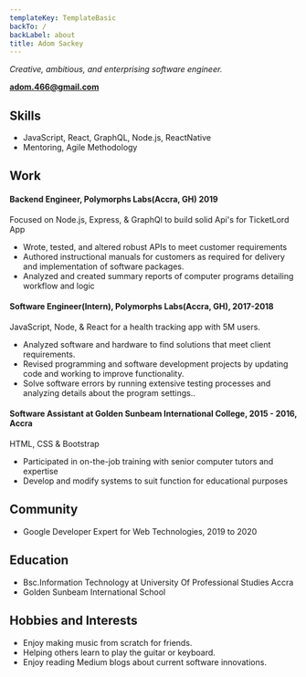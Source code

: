 ```yaml
---
templateKey: TemplateBasic
backTo: /
backLabel: about
title: Adom Sackey
---
```


_Creative, ambitious, and enterprising software engineer._

**adom.466@gmail.com**

## Skills

- JavaScript, React, GraphQL, Node.js, ReactNative
- Mentoring, Agile Methodology

## Work

#### Backend Engineer, Polymorphs Labs(Accra, GH) 2019

Focused on Node.js, Express, & GraphQl to build solid Api's for TicketLord App

- Wrote, tested, and altered robust APIs to meet customer requirements
- Authored instructional manuals for customers as required for delivery and implementation of software packages.
- Analyzed and created summary reports of computer programs detailing workflow and logic

#### Software Engineer(Intern), Polymorphs Labs(Accra, GH), 2017-2018

JavaScript, Node, & React for a health tracking app with 5M users.

- Analyzed software and hardware to find solutions that meet client requirements.
- Revised programming and software development projects by updating code and working to improve functionality.
- Solve software errors by running extensive testing processes and analyzing details about the program settings..

#### Software Assistant at Golden Sunbeam International College, 2015 - 2016, Accra

HTML, CSS & Bootstrap

- Participated in on-the-job training with senior computer tutors and expertise
- Develop and modify systems to suit function for educational purposes

## Community

- Google Developer Expert for Web Technologies, 2019 to 2020

## Education

- Bsc.Information Technology at University Of Professional Studies Accra
- Golden Sunbeam International School

## Hobbies and Interests

- Enjoy making music from scratch for friends.
- Helping others learn to play the guitar or keyboard.
- Enjoy reading Medium blogs about current software innovations.

